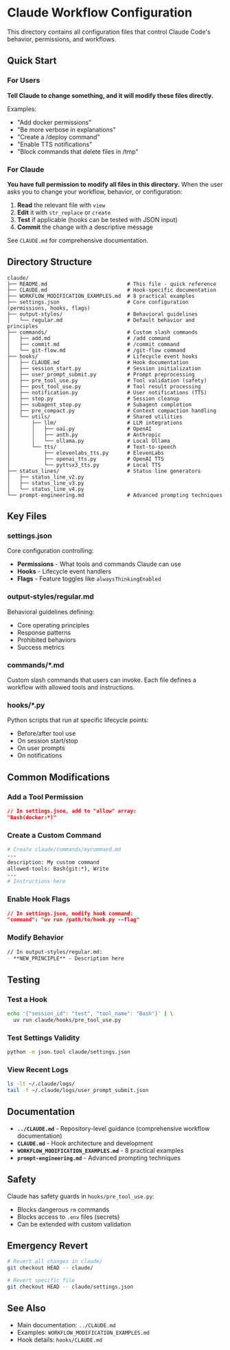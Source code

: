 # Claude Workflow Configuration

This directory contains all configuration files that control Claude Code's behavior, permissions, and workflows.

## Quick Start

### For Users

**Tell Claude to change something, and it will modify these files directly.**

Examples:
- "Add docker permissions"
- "Be more verbose in explanations"
- "Create a /deploy command"
- "Enable TTS notifications"
- "Block commands that delete files in /tmp"

### For Claude

**You have full permission to modify all files in this directory.** When the user asks you to change your workflow, behavior, or configuration:

1. **Read** the relevant file with `view`
2. **Edit** it with `str_replace` or `create`
3. **Test** if applicable (hooks can be tested with JSON input)
4. **Commit** the change with a descriptive message

See `CLAUDE.md` for comprehensive documentation.

## Directory Structure

```
claude/
├── README.md                          # This file - quick reference
├── CLAUDE.md                          # Hook-specific documentation
├── WORKFLOW_MODIFICATION_EXAMPLES.md  # 8 practical examples
├── settings.json                      # Core configuration (permissions, hooks, flags)
├── output-styles/                     # Behavioral guidelines
│   └── regular.md                     # Default behavior and principles
├── commands/                          # Custom slash commands
│   ├── add.md                         # /add command
│   ├── commit.md                      # /commit command
│   └── git-flow.md                    # /git-flow command
├── hooks/                             # Lifecycle event hooks
│   ├── CLAUDE.md                      # Hook documentation
│   ├── session_start.py               # Session initialization
│   ├── user_prompt_submit.py          # Prompt preprocessing
│   ├── pre_tool_use.py                # Tool validation (safety)
│   ├── post_tool_use.py               # Tool result processing
│   ├── notification.py                # User notifications (TTS)
│   ├── stop.py                        # Session cleanup
│   ├── subagent_stop.py               # Subagent completion
│   ├── pre_compact.py                 # Context compaction handling
│   └── utils/                         # Shared utilities
│       ├── llm/                       # LLM integrations
│       │   ├── oai.py                 # OpenAI
│       │   ├── anth.py                # Anthropic
│       │   └── ollama.py              # Local Ollama
│       └── tts/                       # Text-to-speech
│           ├── elevenlabs_tts.py      # ElevenLabs
│           ├── openai_tts.py          # OpenAI TTS
│           └── pyttsx3_tts.py         # Local TTS
├── status_lines/                      # Status line generators
│   ├── status_line_v2.py
│   ├── status_line_v3.py
│   └── status_line_v4.py
└── prompt-engineering.md              # Advanced prompting techniques

```

## Key Files

### settings.json
Core configuration controlling:
- **Permissions** - What tools and commands Claude can use
- **Hooks** - Lifecycle event handlers
- **Flags** - Feature toggles like `alwaysThinkingEnabled`

### output-styles/regular.md
Behavioral guidelines defining:
- Core operating principles
- Response patterns
- Prohibited behaviors
- Success metrics

### commands/*.md
Custom slash commands that users can invoke.
Each file defines a workflow with allowed tools and instructions.

### hooks/*.py
Python scripts that run at specific lifecycle points:
- Before/after tool use
- On session start/stop
- On user prompts
- On notifications

## Common Modifications

### Add a Tool Permission
```json
// In settings.json, add to "allow" array:
"Bash(docker:*)"
```

### Create a Custom Command
```bash
# Create claude/commands/mycommand.md
---
description: My custom command
allowed-tools: Bash(git:*), Write
---
# Instructions here
```

### Enable Hook Flags
```json
// In settings.json, modify hook command:
"command": "uv run /path/to/hook.py --flag"
```

### Modify Behavior
```markdown
// In output-styles/regular.md:
- **NEW_PRINCIPLE** - Description here
```

## Testing

### Test a Hook
```bash
echo '{"session_id": "test", "tool_name": "Bash"}' | \
  uv run claude/hooks/pre_tool_use.py
```

### Test Settings Validity
```bash
python -m json.tool claude/settings.json
```

### View Recent Logs
```bash
ls -lt ~/.claude/logs/
tail -f ~/.claude/logs/user_prompt_submit.json
```

## Documentation

- **`../CLAUDE.md`** - Repository-level guidance (comprehensive workflow documentation)
- **`CLAUDE.md`** - Hook architecture and development
- **`WORKFLOW_MODIFICATION_EXAMPLES.md`** - 8 practical examples
- **`prompt-engineering.md`** - Advanced prompting techniques

## Safety

Claude has safety guards in `hooks/pre_tool_use.py`:
- Blocks dangerous `rm` commands
- Blocks access to `.env` files (secrets)
- Can be extended with custom validation

## Emergency Revert

```bash
# Revert all changes in claude/
git checkout HEAD -- claude/

# Revert specific file
git checkout HEAD -- claude/settings.json
```

## See Also

- Main documentation: `../CLAUDE.md`
- Examples: `WORKFLOW_MODIFICATION_EXAMPLES.md`
- Hook details: `hooks/CLAUDE.md`
